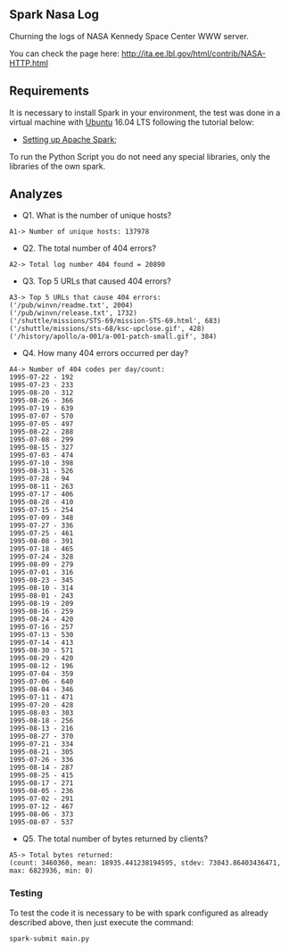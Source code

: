 ## Spark Nasa Log

Churning the logs of NASA Kennedy Space Center WWW server.

You can check the page here: http://ita.ee.lbl.gov/html/contrib/NASA-HTTP.html

## Requirements

It is necessary to install Spark in your environment, the test was done in a virtual machine with [Ubuntu](https://www.ubuntu.com/) 16.04 LTS following the tutorial below:

* [Setting up Apache Spark](https://www.inertia7.com/projects/36);

To run the Python Script you do not need any special libraries, only the libraries of the own spark.

## Analyzes

* Q1. What is the number of unique hosts?

```
A1-> Number of unique hosts: 137978
```

* Q2. The total number of 404 errors?

```
A2-> Total log number 404 found = 20890
```

* Q3. Top 5 URLs that caused 404 errors?

```
A3-> Top 5 URLs that cause 404 errors:
('/pub/winvn/readme.txt', 2004)
('/pub/winvn/release.txt', 1732)
('/shuttle/missions/STS-69/mission-STS-69.html', 683)
('/shuttle/missions/sts-68/ksc-upclose.gif', 428)
('/history/apollo/a-001/a-001-patch-small.gif', 384)
```

* Q4. How many 404 errors occurred per day?

```
A4-> Number of 404 codes per day/count:
1995-07-22 - 192
1995-07-23 - 233
1995-08-20 - 312
1995-08-26 - 366
1995-07-19 - 639
1995-07-07 - 570
1995-07-05 - 497
1995-08-22 - 288
1995-07-08 - 299
1995-08-15 - 327
1995-07-03 - 474
1995-07-10 - 398
1995-08-31 - 526
1995-07-28 - 94
1995-08-11 - 263
1995-07-17 - 406
1995-08-28 - 410
1995-07-15 - 254
1995-07-09 - 348
1995-07-27 - 336
1995-07-25 - 461
1995-08-08 - 391
1995-07-18 - 465
1995-07-24 - 328
1995-08-09 - 279
1995-07-01 - 316
1995-08-23 - 345
1995-08-10 - 314
1995-08-01 - 243
1995-08-19 - 209
1995-08-16 - 259
1995-08-24 - 420
1995-07-16 - 257
1995-07-13 - 530
1995-07-14 - 413
1995-08-30 - 571
1995-08-29 - 420
1995-08-12 - 196
1995-07-04 - 359
1995-07-06 - 640
1995-08-04 - 346
1995-07-11 - 471
1995-07-20 - 428
1995-08-03 - 303
1995-08-18 - 256
1995-08-13 - 216
1995-08-27 - 370
1995-07-21 - 334
1995-08-21 - 305
1995-07-26 - 336
1995-08-14 - 287
1995-08-25 - 415
1995-08-17 - 271
1995-08-05 - 236
1995-07-02 - 291
1995-07-12 - 467
1995-08-06 - 373
1995-08-07 - 537
```
* Q5. The total number of bytes returned by clients?

```
A5-> Total bytes returned:
(count: 3460360, mean: 18935.441238194595, stdev: 73043.86403436471, max: 6823936, min: 0)
```

 ### Testing ###
 
 To test the code it is necessary to be with spark configured as already described above, then just execute the command:
 
 ```shell
 spark-submit main.py
```
 
